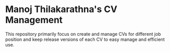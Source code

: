 # Manoj Thilakarathna's CV Management
This repository primarily focus on create and manage CVs for different job position and keep release versions of each CV to easy manage and efficient use.
